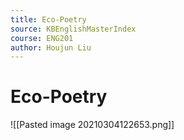 ```yaml
---
title: Eco-Poetry
source: KBEnglishMasterIndex
course: ENG201
author: Houjun Liu
---
```


# Eco-Poetry
![[Pasted image 20210304122653.png]]




